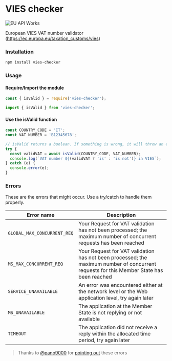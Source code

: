 # VIES checker
![EU API Works](https://github.com/itaibo/vies-checker/actions/workflows/eu-api.yaml/badge.svg)

European VIES VAT number validator (https://ec.europa.eu/taxation_customs/vies)

### Installation
```sh
npm install vies-checker
```

### Usage

#### Require/Import the module
```js
const { isValid } = require('vies-checker');

import { isValid } from 'vies-checker';
```

#### Use the isValid function
```js
const COUNTRY_CODE = 'IT';
const VAT_NUMBER = 'B12345678';

// isValid returns a boolean. If something is wrong, it will throw an error
try {
  const validVAT = await isValid(COUNTRY_CODE, VAT_NUMBER);
  console.log(`VAT number ${(validVAT ? 'is' : 'is not')} in VIES`);
} catch (e) {
  console.error(e);
}

```

### Errors
These are the errors that might occur. Use a try/catch to handle them properly.

| Error name | Description |
|---|---|
| `GLOBAL_MAX_CONCURRENT_REQ` | Your Request for VAT validation has not been processed; the maximum number of concurrent requests has been reached |
| `MS_MAX_CONCURRENT_REQ` | Your Request for VAT validation has not been processed; the maximum number of concurrent requests for this Member State has been reached |
| `SERVICE_UNAVAILABLE` | An error was encountered either at the network level or the Web application level, try again later |
| `MS_UNAVAILABLE` | The application at the Member State is not replying or not available |
| `TIMEOUT` | The application did not receive a reply within the allocated time period, try again later |

> Thanks to [@pano9000](https://github.com/pano9000) for [pointing out](https://github.com/itaibo/vies-checker/issues/1) these errors 
